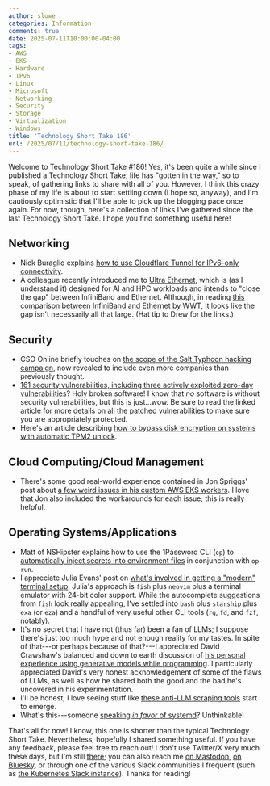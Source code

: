 ```yaml
---
author: slowe
categories: Information
comments: true
date: 2025-07-11T10:00:00-04:00
tags:
- AWS
- EKS
- Hardware
- IPv6
- Linux
- Microsoft
- Networking
- Security
- Storage
- Virtualization
- Windows
title: 'Technology Short Take 186'
url: /2025/07/11/technology-short-take-186/
---
```


Welcome to Technology Short Take #186! Yes, it's been quite a while since I published a Technology Short Take; life has "gotten in the way," so to speak, of gathering links to share with all of you. However, I think this crazy phase of my life is about to start settling down (I hope so, anyway), and I'm cautiously optimistic that I'll be able to pick up the blogging pace once again. For now, though, here's a collection of links I've gathered since the last Technology Short Take. I hope you find something useful here!<!--more-->

## Networking

* Nick Buraglio explains [how to use Cloudflare Tunnel for IPv6-only connectivity][link-5].
* A colleague recently introduced me to [Ultra Ethernet][link-9], which is (as I understand it) designed for AI and HPC workloads and intends to "close the gap" between InfiniBand and Ethernet. Although, in reading [this comparison between InfiniBand and Ethernet by WWT][link-10], it looks like the gap isn't necessarily all that large. (Hat tip to Drew for the links.)

## Security

* CSO Online briefly touches on [the scope of the Salt Typhoon hacking campaign][link-2], now revealed to include even more companies than previously thought.
* [161 security vulnerabilities, including three actively exploited zero-day vulnerabilities][link-7]? Holy broken software! I know that _no_ software is without security vulnerabilities, but this is just...wow. Be sure to read the linked article for more details on all the patched vulnerabilities to make sure you are appropriately protected.
* Here's an article describing [how to bypass disk encryption on systems with automatic TPM2 unlock][link-8].

## Cloud Computing/Cloud Management

* There's some good real-world experience contained in Jon Spriggs' post about [a few weird issues in his custom AWS EKS workers][link-3]. I love that Jon also included the workarounds for each issue; this is really helpful.

## Operating Systems/Applications

* Matt of NSHipster explains how to use the 1Password CLI (`op`) to [automatically inject secrets into environment files][link-1] in conjunction with `op run`.
* I appreciate Julia Evans' post on [what's involved in getting a "modern" terminal setup][link-4]. Julia's approach is `fish` plus `neovim` plus a terminal emulator with 24-bit color support. While the autocomplete suggestions from `fish` look really appealing, I've settled into `bash` plus `starship` plus `exa` (or `eza`) and a handful of very useful other CLI tools (`rg`, `fd`, and `fzf`, notably).
* It's no secret that I have not (thus far) been a fan of LLMs; I suppose there's just too much hype and not enough reality for my tastes. In spite of that---or perhaps because of that?---I appreciated David Crawshaw's balanced and down to earth discussion of [his personal experience using generative models while programming][link-6]. I particularly appreciated David's very honest acknowledgement of some of the flaws of LLMs, as well as how he shared both the good and the bad he's uncovered in his experimentation.
* I'll be honest, I love seeing stuff like [these anti-LLM scraping tools][link-11] start to emerge.
* What's this---someone [speaking _in favor_ of systemd][link-14]? Unthinkable!

That's all for now! I know, this one is shorter than the typical Technology Short Take. Nevertheless, hopefully I shared something useful. If you have any feedback, please feel free to reach out! I don't use Twitter/X very much these days, but I'm still [there][link-99]; you can also reach me [on Mastodon][link-29], [on Bluesky][link-30], or through one of the various Slack communities I frequent (such as [the Kubernetes Slack instance][link-28]). Thanks for reading!

[link-1]: https://nshipster.com/1password-cli/
[link-2]: https://www.csoonline.com/article/3632044/more-telecom-firms-were-breached-by-chinese-hackers-than-previously-reported.html
[link-3]: https://jon.sprig.gs/blog/post/8078
[link-4]: https://jvns.ca/blog/2025/01/11/getting-a-modern-terminal-setup/
[link-5]: https://www.forwardingplane.net/post/2025-01-11-cloudflared-tunnel-ipv6/
[link-6]: https://crawshaw.io/blog/programming-with-llms
[link-7]: https://krebsonsecurity.com/2025/01/microsoft-happy-2025-heres-161-security-updates/
[link-8]: https://oddlama.org/blog/bypassing-disk-encryption-with-tpm2-unlock/
[link-9]: https://ultraethernet.org/
[link-10]: https://www.wwt.com/blog/the-battle-of-ai-networking-ethernet-vs-infiniband
[link-11]: https://marcusb.org/hacks/quixotic.html
[link-14]: https://blog.tjll.net/the-systemd-revolution-has-been-a-success/
[link-28]: https://kubernetes.slack.com/
[link-29]: https://fosstodon.org/@scottslowe
[link-30]: https://bsky.app/profile/scottslowe.bsky.social
[link-99]: https://twitter.com/scott_lowe

